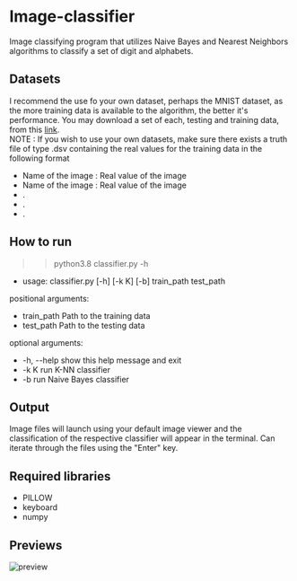 # Image-classifier
Image classifying program that utilizes Naive Bayes and Nearest Neighbors algorithms to classify a set of digit and alphabets.

## Datasets
I recommend the use fo your own dataset, perhaps the MNIST dataset, as the more training data is available to the algorithm, the better it's performance.
You may download a set of each, testing and training data, from this [link](https://drive.google.com/drive/folders/1E4UcSEuAquXD-riOIfxO5VYZbxjnFUwj?usp=sharing).  
NOTE : If you wish to use your own datasets, make sure there exists a truth file of type .dsv containing the real values for the training data in the following format 
- Name of the image : Real value of the image 
- Name of the image : Real value of the image
- .
- .
- .

## How to run
>> python3.8 classifier.py -h
* usage: classifier.py [-h] [-k K] [-b] train_path test_path

positional arguments:
  * train_path  Path to the training data
  * test_path   Path to the testing data

optional arguments:
  * -h, --help  show this help message and exit
  * -k K        run K-NN classifier
  * -b          run Naive Bayes classifier

## Output
Image files will launch using your default image viewer and the classification of the respective classifier will appear in the terminal.
Can iterate through the files using the "Enter" key.

## Required libraries

* PILLOW
* keyboard
* numpy

## Previews

![preview](https://i.imgur.com/Cz49diQ.png)
  
